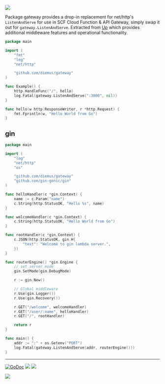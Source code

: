 <img src="http://tjholowaychuk.com:6000/svg/title/APEX/GATEWAY">

Package gateway provides a drop-in replacement for net/http's `ListenAndServe` for use in SCF Cloud Function & API Gateway, simply swap it out for `gateway.ListenAndServe`. Extracted from [Up](https://github.com/apex/up) which provides additional middleware features and operational functionality.

```go
package main

import (
	"fmt"
	"log"
	"net/http"

	"github.com/diemus/gateway"
)

func Example() {
	http.HandleFunc("/", hello)
	log.Fatal(gateway.ListenAndServe(":3000", nil))
}

func hello(w http.ResponseWriter, r *http.Request) {
	fmt.Fprintln(w, "Hello World from Go")
}
```

## gin
```go
package main

import (
	"log"
	"net/http"
	"os"

	"github.com/diemus/gateway"
	"github.com/gin-gonic/gin"
)

func helloHandler(c *gin.Context) {
	name := c.Param("name")
	c.String(http.StatusOK, "Hello %s", name)
}

func welcomeHandler(c *gin.Context) {
	c.String(http.StatusOK, "Hello World from Go")
}

func rootHandler(c *gin.Context) {
	c.JSON(http.StatusOK, gin.H{
		"text": "Welcome to gin lambda server.",
	})
}

func routerEngine() *gin.Engine {
	// set server mode
	gin.SetMode(gin.DebugMode)

	r := gin.New()

	// Global middleware
	r.Use(gin.Logger())
	r.Use(gin.Recovery())

	r.GET("/welcome", welcomeHandler)
	r.GET("/user/:name", helloHandler)
	r.GET("/", rootHandler)

	return r
}

func main() {
	addr := ":" + os.Getenv("PORT")
	log.Fatal(gateway.ListenAndServe(addr, routerEngine()))
}
```

---

[![GoDoc](https://godoc.org/github.com/apex/up-go?status.svg)](https://godoc.org/github.com/apex/gateway)
![](https://img.shields.io/badge/license-MIT-blue.svg)
![](https://img.shields.io/badge/status-stable-green.svg)

<a href="https://apex.sh"><img src="http://tjholowaychuk.com:6000/svg/sponsor"></a>
